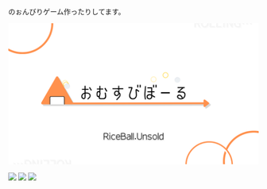 のぉんびりゲーム作ったりしてます。

<!--
**UnsoldRB/UnsoldRB** is a ✨ _special_ ✨ repository because its `README.md` (this file) appears on your GitHub profile.

Here are some ideas to get you started:

- 🔭 I’m currently working on ...
- 🌱 I’m currently learning ...
- 👯 I’m looking to collaborate on ...
- 🤔 I’m looking for help with ...
- 💬 Ask me about ...
- 📫 How to reach me: ...
- 😄 Pronouns: ...
- ⚡ Fun fact: ...
-->

[![RiceBall's GitHub Banner](./profile.png)]()

![](https://img.shields.io/badge/C++) ![](https://img.shields.io/badge/C#) ![](https://img.shields.io/badge/Java)
